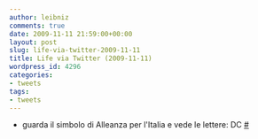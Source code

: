 ```yaml
---
author: leibniz
comments: true
date: 2009-11-11 21:59:00+00:00
layout: post
slug: life-via-twitter-2009-11-11
title: Life via Twitter (2009-11-11)
wordpress_id: 4296
categories:
- tweets
tags:
- tweets
---
```



	
  * guarda il simbolo di Alleanza per l'Italia e vede le lettere: DC [#](http://twitter.com/leibniz/statuses/5622053015)


